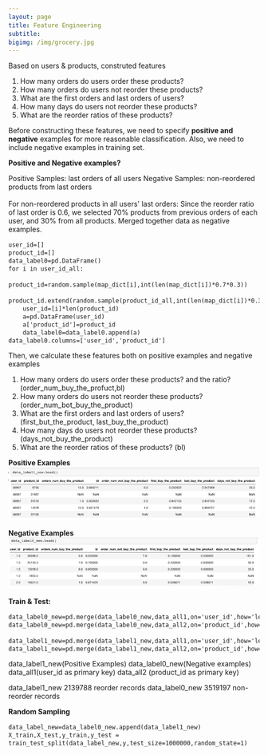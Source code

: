 ```yaml
---
layout: page
title: Feature Engineering
subtitle:
bigimg: /img/grocery.jpg
---
```


Based on users & products, construted features
1.	How many orders do users order these products?
2.	How many orders do users not reorder these products?
3.	What are the first orders and last orders of users?
4.	How many days do users not reorder these products?
5.	What are the reorder ratios of these products?

Before constructing these features, we need to specify **positive and negative** examples for more reasonable classification. Also, we need to include negative examples in training set. 

**Positive and Negative examples?**



Positive Samples: last orders of all users 
Negative Samples: non-reordered products from last orders
<br>
<br>
For non-reordered products in all users' last orders:
Since the reorder ratio of last order is 0.6, we selected 70% products from previous orders of each user, and 30% from all products. Merged together data as negative examples.
```
user_id=[]
product_id=[]
data_label0=pd.DataFrame()
for i in user_id_all:
    product_id=random.sample(map_dict[i],int(len(map_dict[i])*0.7*0.3))
    product_id.extend(random.sample(product_id_all,int(len(map_dict[i])*0.3*0.3)))
    user_id=[i]*len(product_id)
    a=pd.DataFrame(user_id)
    a['product_id']=product_id
    data_label0=data_label0.append(a)
data_label0.columns=['user_id','product_id']
```
Then, we calculate these features both on positive examples and negative examples
1.	How many orders do users order these products? and the ratio? (order_num_buy_the_profuct,bl)
2.	How many orders do users not reorder these products? (order_num_bot_buy_the_product)
3.	What are the first orders and last orders of users? (first_but_the_product, last_buy_the_product)
4.	How many days do users not reorder these products? (days_not_buy_the_product)
5.	What are the reorder ratios of these products? (bl)

**Positive Examples**
![label1](/img/label1.png)



**Negative Examples**
![label0](/img/label0.png)


**Train & Test:**
```
data_label0_new=pd.merge(data_label0_new,data_all1,on='user_id',how='left')
data_label0_new=pd.merge(data_label0_new,data_all2,on='product_id',how='left')

data_label1_new=pd.merge(data_label1_new,data_all1,on='user_id',how='left')
data_label1_new=pd.merge(data_label1_new,data_all2,on='product_id',how='left')
```
data_label1_new(Positive Examples)
data_label0_new(Negative examples) 
data_all1(user_id as primary key)
data_all2 (product_id as primary key)

data_label1_new 2139788 reorder records
data_label0_new 3519197 non-reorder records

**Random Sampling**
```
data_label_new=data_label0_new.append(data_label1_new)
X_train,X_test,y_train,y_test = train_test_split(data_label_new,y,test_size=1000000,random_state=1)
```



